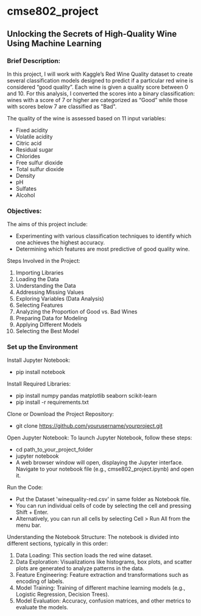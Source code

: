 # cmse802_project
## Unlocking the Secrets of High-Quality Wine Using Machine Learning ##

### Brief Description:
In this project, I will work with Kaggle’s Red Wine Quality dataset to create several classification models designed to predict if a particular red wine is considered “good quality”. Each wine is given a quality score between 0 and 10. For this analysis, I converted the scores into a binary classification: wines with a score of 7 or higher are categorized as “Good” while those with scores below 7 are classified as "Bad".

The quality of the wine is assessed based on 11 input variables:

* Fixed acidity
* Volatile acidity
* Citric acid
* Residual sugar
* Chlorides
* Free sulfur dioxide
* Total sulfur dioxide
* Density
* pH
* Sulfates
* Alcohol

### Objectives:
The aims of this project include:

* Experimenting with various classification techniques to identify which one achieves the highest accuracy.
* Determining which features are most predictive of good quality wine.

Steps Involved in the Project:
1. Importing Libraries
2. Loading the Data
3. Understanding the Data
4. Addressing Missing Values
5. Exploring Variables (Data Analysis)
6. Selecting Features
7. Analyzing the Proportion of Good vs. Bad Wines
8. Preparing Data for Modeling
9. Applying Different Models
10. Selecting the Best Model

### Set up the Environment

Install Jupyter Notebook:
* pip install notebook

Install Required Libraries:
* pip install numpy pandas matplotlib seaborn scikit-learn
* pip install -r requirements.txt

Clone or Download the Project Repository:
* git clone https://github.com/yourusername/yourproject.git

Open Jupyter Notebook:
  To launch Jupyter Notebook, follow these steps:
* cd path_to_your_project_folder
* jupyter notebook
* A web browser window will open, displaying the Jupyter interface. Navigate to your notebook file (e.g., cmse802_project.ipynb) and open it.

Run the Code:
* Put the Dataset 'winequality-red.csv' in same folder as Notebook file.
* You can run individual cells of code by selecting the cell and pressing Shift + Enter.
* Alternatively, you can run all cells by selecting Cell > Run All from the menu bar.

Understanding the Notebook Structure:
  The notebook is divided into different sections, typically in this order:

1. Data Loading: This section loads the red wine dataset.
2. Data Exploration: Visualizations like histograms, box plots, and scatter plots are generated to analyze patterns in the data.
3. Feature Engineering: Feature extraction and transformations such as encoding of labels.
4. Model Training: Training of different machine learning models (e.g., Logistic Regression, Decision Trees).
5. Model Evaluation: Accuracy, confusion matrices, and other metrics to evaluate the models.
